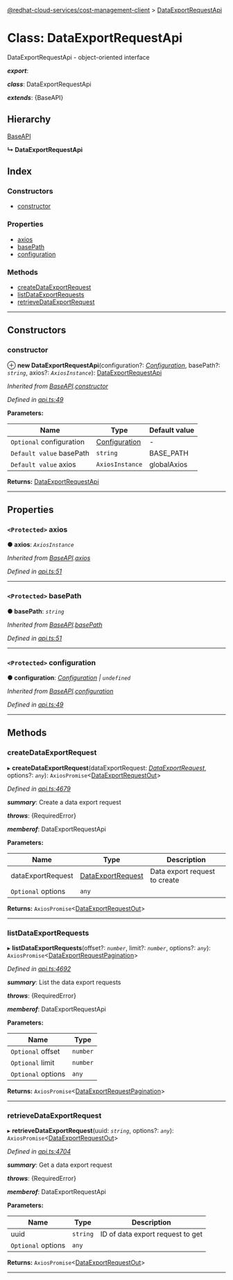 [@redhat-cloud-services/cost-management-client](../README.md) > [DataExportRequestApi](../classes/dataexportrequestapi.md)

# Class: DataExportRequestApi

DataExportRequestApi - object-oriented interface

*__export__*: 

*__class__*: DataExportRequestApi

*__extends__*: {BaseAPI}

## Hierarchy

 [BaseAPI](baseapi.md)

**↳ DataExportRequestApi**

## Index

### Constructors

* [constructor](dataexportrequestapi.md#constructor)

### Properties

* [axios](dataexportrequestapi.md#axios)
* [basePath](dataexportrequestapi.md#basepath)
* [configuration](dataexportrequestapi.md#configuration)

### Methods

* [createDataExportRequest](dataexportrequestapi.md#createdataexportrequest)
* [listDataExportRequests](dataexportrequestapi.md#listdataexportrequests)
* [retrieveDataExportRequest](dataexportrequestapi.md#retrievedataexportrequest)

---

## Constructors

<a id="constructor"></a>

###  constructor

⊕ **new DataExportRequestApi**(configuration?: *[Configuration](configuration.md)*, basePath?: *`string`*, axios?: *`AxiosInstance`*): [DataExportRequestApi](dataexportrequestapi.md)

*Inherited from [BaseAPI](baseapi.md).[constructor](baseapi.md#constructor)*

*Defined in [api.ts:49](https://github.com/RedHatInsights/javascript-clients/blob/master/packages/cost-management/api.ts#L49)*

**Parameters:**

| Name | Type | Default value |
| ------ | ------ | ------ |
| `Optional` configuration | [Configuration](configuration.md) | - |
| `Default value` basePath | `string` |  BASE_PATH |
| `Default value` axios | `AxiosInstance` |  globalAxios |

**Returns:** [DataExportRequestApi](dataexportrequestapi.md)

___

## Properties

<a id="axios"></a>

### `<Protected>` axios

**● axios**: *`AxiosInstance`*

*Inherited from [BaseAPI](baseapi.md).[axios](baseapi.md#axios)*

*Defined in [api.ts:51](https://github.com/RedHatInsights/javascript-clients/blob/master/packages/cost-management/api.ts#L51)*

___
<a id="basepath"></a>

### `<Protected>` basePath

**● basePath**: *`string`*

*Inherited from [BaseAPI](baseapi.md).[basePath](baseapi.md#basepath)*

*Defined in [api.ts:51](https://github.com/RedHatInsights/javascript-clients/blob/master/packages/cost-management/api.ts#L51)*

___
<a id="configuration"></a>

### `<Protected>` configuration

**● configuration**: *[Configuration](configuration.md) \| `undefined`*

*Inherited from [BaseAPI](baseapi.md).[configuration](baseapi.md#configuration)*

*Defined in [api.ts:49](https://github.com/RedHatInsights/javascript-clients/blob/master/packages/cost-management/api.ts#L49)*

___

## Methods

<a id="createdataexportrequest"></a>

###  createDataExportRequest

▸ **createDataExportRequest**(dataExportRequest: *[DataExportRequest](../interfaces/dataexportrequest.md)*, options?: *`any`*): `AxiosPromise`<[DataExportRequestOut](../modules/dataexportrequestout.md)>

*Defined in [api.ts:4679](https://github.com/RedHatInsights/javascript-clients/blob/master/packages/cost-management/api.ts#L4679)*

*__summary__*: Create a data export request

*__throws__*: {RequiredError}

*__memberof__*: DataExportRequestApi

**Parameters:**

| Name | Type | Description |
| ------ | ------ | ------ |
| dataExportRequest | [DataExportRequest](../interfaces/dataexportrequest.md) |  Data export request to create |
| `Optional` options | `any` |

**Returns:** `AxiosPromise`<[DataExportRequestOut](../modules/dataexportrequestout.md)>

___
<a id="listdataexportrequests"></a>

###  listDataExportRequests

▸ **listDataExportRequests**(offset?: *`number`*, limit?: *`number`*, options?: *`any`*): `AxiosPromise`<[DataExportRequestPagination](../interfaces/dataexportrequestpagination.md)>

*Defined in [api.ts:4692](https://github.com/RedHatInsights/javascript-clients/blob/master/packages/cost-management/api.ts#L4692)*

*__summary__*: List the data export requests

*__throws__*: {RequiredError}

*__memberof__*: DataExportRequestApi

**Parameters:**

| Name | Type |
| ------ | ------ |
| `Optional` offset | `number` |
| `Optional` limit | `number` |
| `Optional` options | `any` |

**Returns:** `AxiosPromise`<[DataExportRequestPagination](../interfaces/dataexportrequestpagination.md)>

___
<a id="retrievedataexportrequest"></a>

###  retrieveDataExportRequest

▸ **retrieveDataExportRequest**(uuid: *`string`*, options?: *`any`*): `AxiosPromise`<[DataExportRequestOut](../modules/dataexportrequestout.md)>

*Defined in [api.ts:4704](https://github.com/RedHatInsights/javascript-clients/blob/master/packages/cost-management/api.ts#L4704)*

*__summary__*: Get a data export request

*__throws__*: {RequiredError}

*__memberof__*: DataExportRequestApi

**Parameters:**

| Name | Type | Description |
| ------ | ------ | ------ |
| uuid | `string` |  ID of data export request to get |
| `Optional` options | `any` |

**Returns:** `AxiosPromise`<[DataExportRequestOut](../modules/dataexportrequestout.md)>

___


